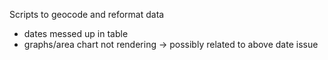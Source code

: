 Scripts to geocode and reformat data

- dates messed up in table
- graphs/area chart not rendering -> possibly related to above date issue 

